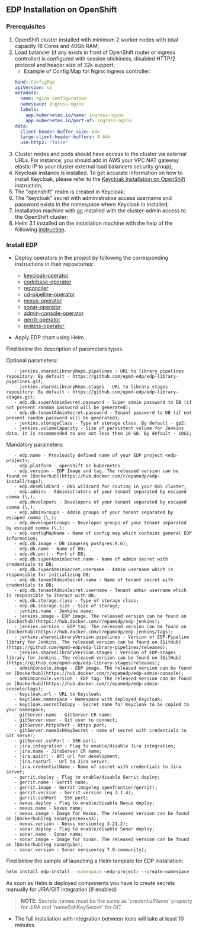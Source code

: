 ## EDP Installation on OpenShift

### Prerequisites
1. OpenShift cluster installed with minimum 2 worker nodes with total capacity 16 Cores and 40Gb RAM;
2. Load balancer (if any exists in front of OpenShift router or ingress controller) is configured with session stickiness, disabled HTTP/2 protocol and header size of 32k support;
    - Example of Config Map for Nginx ingress controller:
    ```yaml
    kind: ConfigMap
    apiVersion: v1
    metadata:
      name: nginx-configuration
      namespace: ingress-nginx
      labels:
        app.kubernetes.io/name: ingress-nginx
        app.kubernetes.io/part-of: ingress-nginx
    data:
      client-header-buffer-size: 64k
      large-client-header-buffers: 4 64k
      use-http2: "false"
      ```
3. Cluster nodes and pods should have access to the cluster via external URLs. For instance, you should add in AWS your VPC NAT gateway elastic IP to your cluster external load balancers security group);
4. Keycloak instance is installed. To get accurate information on how to install Keycloak, please refer to the [Keycloak Installation on OpenShift](openshift_install_keycloak.md) instruction;
5. The "openshift" realm is created in Keycloak;
6. The "keycloak" secret with administrative access username and password exists in the namespace where Keycloak in installed;
7. Installation machine with [oc](https://docs.okd.io/latest/cli_reference/get_started_cli.html#installing-the-cli) installed with the cluster-admin access to the OpenShift cluster; 
8. Helm 3.1 installed on the installation machine with the help of the following [instruction](https://v3.helm.sh/docs/intro/install/).

### Install EDP
* Deploy operators in the <edp-project> project by following the corresponding instructions in their repositories:
    - [keycloak-operator](https://github.com/epmd-edp/keycloak-operator)
    - [codebase-operator](https://github.com/epmd-edp/codebase-operator)
    - [reconciler](https://github.com/epmd-edp/reconciler)
    - [cd-pipeline-operator](https://github.com/epmd-edp/cd-pipeline-operator)
    - [nexus-operator](https://github.com/epmd-edp/nexus-operator)
    - [sonar-operator](https://github.com/epmd-edp/sonar-operator)
    - [admin-console-operator](https://github.com/epmd-edp/admin-console-operator)
    - [gerrit-operator](https://github.com/epmd-edp/gerrit-operator)
    - [jenkins-operator](https://github.com/epmd-edp/jenkins-operator)


* Apply EDP chart using Helm. 

Find below the description of parameters types.

Optional parameters:
 ```
    - jenkins.sharedLibraryRepo.pipelines - URL to library pipelines repository. By default - https://github.com/epmd-edp/edp-library-pipelines.git;
    - jenkins.sharedLibraryRepo.stages - URL to library stages repository. By default - https://github.com/epmd-edp/edp-library-stages.git;
    - edp.db.superAdminSecret.password - Super admin password to DB (if not present random password will be generated);
    - edp.db.tenantAdminSecret.password - Tenant password to DB (if not present random password will be generated);
    - jenkins.storageClass - Type of storage class. By default - gp2; 
    - jenkins.volumeCapacity - Size of persistent volume for Jenkins data, it is recommended to use not less then 10 GB. By default - 10Gi;
 ```

Mandatory parameters: 
 ```   
    - edp.name - Previously defined name of your EDP project <edp-project>;
    - edp.platform - openshift or kubernetes
    - edp.version - EDP Image and tag. The released version can be found on [Dockerhub](https://hub.docker.com/r/epamedp/edp-install/tags);
    - edp.dnsWildCard - DNS wildcard for routing in your K8S cluster;
    - edp.admins - Administrators of your tenant separated by escaped comma (\,);
    - edp.developers - Developers of your tenant separated by escaped comma (\,);
    - edp.adminGroups - Admin groups of your tenant separated by escaped comma (\,);
    - edp.developerGroups - Developer groups of your tenant separated by escaped comma (\,);
    - edp.configMapName - Name of config map which contains general EDP information;
    - edp.db.image - DB image(eg postgres:9.6);
    - edp.db.name - Name of DB;
    - edp.db.port - Port of DB;
    - edp.db.superAdminSecret.name - Name of admin secret with credentials to DB;
    - edp.db.superAdminSecret.username - Admin username which is responsible for initializing DB;
    - edp.db.tenantAdminSecret.name - Name of tenant secret with credentials to DB;
    - edp.db.tenantAdminSecret.username - Tenant admin username which is responsible to iteract with DB;
    - edp.db.storage.class - Type of storage class;
    - edp.db.storage.size - Size of storage;
    - jenkins.name - Jenkins name;
    - jenkins.image - EDP image. The released version can be found on [Dockerhub](https://hub.docker.com/r/epamedp/edp-jenkins);
    - jenkins.version - EDP tag. The released version can be found on [Dockerhub](https://hub.docker.com/r/epamedp/edp-jenkins/tags);
    - jenkins.sharedLibraryVersion.pipelines - Version of EDP-Pipeline library for Jenkins. The released version can be found on [GitHub](https://github.com/epmd-edp/edp-library-pipelines/releases);
    - jenkins.sharedLibraryVersion.stages - Version of EDP-Stages library for Jenkins. The released version can be found on [GitHub](https://github.com/epmd-edp/edp-library-stages/releases);
    - adminConsole.image - EDP image. The released version can be found on [Dockerhub](https://hub.docker.com/r/epamedp/edp-admin-console);
    - adminConsole.version - EDP tag. The released version can be found on [Dockerhub](https://hub.docker.com/r/epamedp/edp-admin-console/tags);
    - keycloak.url - URL to Keycloak;
    - keycloak.namespace - Namespace with deployed Keycloak;
    - keycloak.secretToCopy - Secret name for Keycloak to be copied to your namespace;
    - gitServer.name - GitServer CR name;
    - gitServer.user - Git user to connect;
    - gitServer.httpsPort - Https port;
    - gitServer.nameSshKeySecret - name of secret with credentials to Git server;
    - gitServer.sshPort - SSH port;
    - jira.integration - Flag to enable/disable Jira integration;
    - jira.name - JiraServer CR name;
    - jira.apiUrl - API url for development;
    - jira.rootUrl - Url to Jira server;
    - jira.credentialName - Name of secret with credentials to Jira server;
    - gerrit.deploy - Flag to enable/disable Gerrit deploy;
    - gerrit.name - Gerrit name;
    - gerrit.image - Gerrit image(eg openfrontier/gerrit);
    - gerrit.version - Gerrit version (eg 3.1.4);
    - gerrit.sshPort - SSH port;
    - nexus.deploy - Flag to enable/disable Nexus deploy;
    - nexus.name - Nexus name;
    - nexus.image - Image for Nexus. The released version can be found on [Dockerhub](eg sonatype/nexus3);
    - nexus.version - Nexus version(eg 3.21.2);
    - sonar.deploy - Flag to enable/disable Sonar deploy;
    - sonar.name - Sonar name;
    - sonar.image - Image for Sonar. The released version can be found on [Dockerhub](eg sonarqube);
    - sonar.version - Sonar version(eg 7.9-community);
 ```  

Find below the sample of launching a Helm template for EDP installation:
```bash
helm install edp-install --namespace <edp-project> --create-namespace --set edp.name=<edp-project> deploy-templates
```

As soon as Helm is deployed components you have to create secrets manually for JIRA/GIT integration (if enabled) 

>**NOTE**: Secrets names must be the same as 'credentialName' property for JIRA and 'nameSshKeySecret' for GIT
 
* The full installation with integration between tools will take at least 10 minutes.